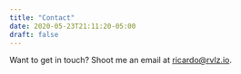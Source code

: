 ```yaml
---
title: "Contact"
date: 2020-05-23T21:11:20-05:00
draft: false
---
```


Want to get in touch? Shoot me an email at ricardo@rvlz.io.
